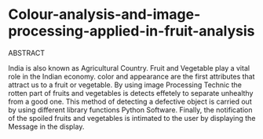 # Colour-analysis-and-image-processing-applied-in-fruit-analysis

 ABSTRACT 


India is also known as Agricultural Country. Fruit and Vegetable play a vital role in the Indian economy. color and appearance are the first attributes that attract us to a fruit or vegetable.
By using image Processing Technic the rotten part of fruits and vegetables is detects effetely to separate unhealthy from a good one. This method of detecting a defective object is carried out by using different library functions Python Software. Finally, the notification of the spoiled fruits and vegetables is intimated to the user by displaying the  Message in the display.

